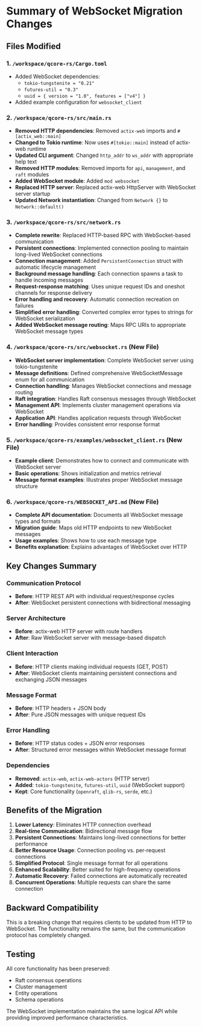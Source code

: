# Summary of WebSocket Migration Changes

## Files Modified

### 1. `/workspace/qcore-rs/Cargo.toml`
- Added WebSocket dependencies:
  - `tokio-tungstenite = "0.21"`
  - `futures-util = "0.3"`
  - `uuid = { version = "1.0", features = ["v4"] }`
- Added example configuration for `websocket_client`

### 2. `/workspace/qcore-rs/src/main.rs`
- **Removed HTTP dependencies**: Removed `actix-web` imports and `#[actix_web::main]`
- **Changed to Tokio runtime**: Now uses `#[tokio::main]` instead of actix-web runtime
- **Updated CLI argument**: Changed `http_addr` to `ws_addr` with appropriate help text
- **Removed HTTP modules**: Removed imports for `api`, `management`, and `raft` modules
- **Added WebSocket module**: Added `mod websocket`
- **Replaced HTTP server**: Replaced actix-web HttpServer with WebSocket server startup
- **Updated Network instantiation**: Changed from `Network {}` to `Network::default()`

### 3. `/workspace/qcore-rs/src/network.rs` 
- **Complete rewrite**: Replaced HTTP-based RPC with WebSocket-based communication
- **Persistent connections**: Implemented connection pooling to maintain long-lived WebSocket connections
- **Connection management**: Added `PersistentConnection` struct with automatic lifecycle management
- **Background message handling**: Each connection spawns a task to handle incoming messages
- **Request-response matching**: Uses unique request IDs and oneshot channels for response delivery
- **Error handling and recovery**: Automatic connection recreation on failures
- **Simplified error handling**: Converted complex error types to strings for WebSocket serialization
- **Added WebSocket message routing**: Maps RPC URIs to appropriate WebSocket message types

### 4. `/workspace/qcore-rs/src/websocket.rs` (New File)
- **WebSocket server implementation**: Complete WebSocket server using tokio-tungstenite
- **Message definitions**: Defined comprehensive WebSocketMessage enum for all communication
- **Connection handling**: Manages WebSocket connections and message routing
- **Raft integration**: Handles Raft consensus messages through WebSocket
- **Management API**: Implements cluster management operations via WebSocket
- **Application API**: Handles application requests through WebSocket
- **Error handling**: Provides consistent error response format

### 5. `/workspace/qcore-rs/examples/websocket_client.rs` (New File)  
- **Example client**: Demonstrates how to connect and communicate with WebSocket server
- **Basic operations**: Shows initialization and metrics retrieval
- **Message format examples**: Illustrates proper WebSocket message structure

### 6. `/workspace/qcore-rs/WEBSOCKET_API.md` (New File)
- **Complete API documentation**: Documents all WebSocket message types and formats
- **Migration guide**: Maps old HTTP endpoints to new WebSocket messages  
- **Usage examples**: Shows how to use each message type
- **Benefits explanation**: Explains advantages of WebSocket over HTTP

## Key Changes Summary

### Communication Protocol
- **Before**: HTTP REST API with individual request/response cycles
- **After**: WebSocket persistent connections with bidirectional messaging

### Server Architecture  
- **Before**: actix-web HTTP server with route handlers
- **After**: Raw WebSocket server with message-based dispatch

### Client Interaction
- **Before**: HTTP clients making individual requests (GET, POST)
- **After**: WebSocket clients maintaining persistent connections and exchanging JSON messages

### Message Format
- **Before**: HTTP headers + JSON body
- **After**: Pure JSON messages with unique request IDs

### Error Handling
- **Before**: HTTP status codes + JSON error responses
- **After**: Structured error messages within WebSocket message format

### Dependencies
- **Removed**: `actix-web`, `actix-web-actors` (HTTP server)
- **Added**: `tokio-tungstenite`, `futures-util`, `uuid` (WebSocket support)
- **Kept**: Core functionality (`openraft`, `qlib-rs`, `serde`, etc.)

## Benefits of the Migration

1. **Lower Latency**: Eliminates HTTP connection overhead
2. **Real-time Communication**: Bidirectional message flow
3. **Persistent Connections**: Maintains long-lived connections for better performance
4. **Better Resource Usage**: Connection pooling vs. per-request connections
5. **Simplified Protocol**: Single message format for all operations
6. **Enhanced Scalability**: Better suited for high-frequency operations
7. **Automatic Recovery**: Failed connections are automatically recreated
8. **Concurrent Operations**: Multiple requests can share the same connection

## Backward Compatibility

This is a breaking change that requires clients to be updated from HTTP to WebSocket. The functionality remains the same, but the communication protocol has completely changed.

## Testing

All core functionality has been preserved:
- Raft consensus operations
- Cluster management  
- Entity operations
- Schema operations

The WebSocket implementation maintains the same logical API while providing improved performance characteristics.
